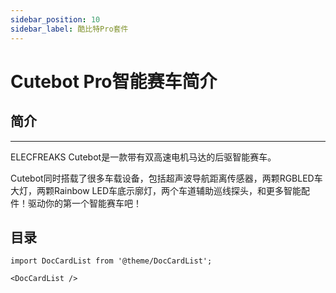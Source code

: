 ```yaml
---
sidebar_position: 10
sidebar_label: 酷比特Pro套件
---
```


# Cutebot Pro智能赛车简介

## 简介
---

ELECFREAKS Cutebot是一款带有双高速电机马达的后驱智能赛车。

Cutebot同时搭载了很多车载设备，包括超声波导航距离传感器，两颗RGBLED车大灯，两颗Rainbow LED车底示廓灯，两个车道辅助巡线探头，和更多智能配件！驱动你的第一个智能赛车吧！

## 目录

```mdx-code-block
import DocCardList from '@theme/DocCardList';

<DocCardList />
```
